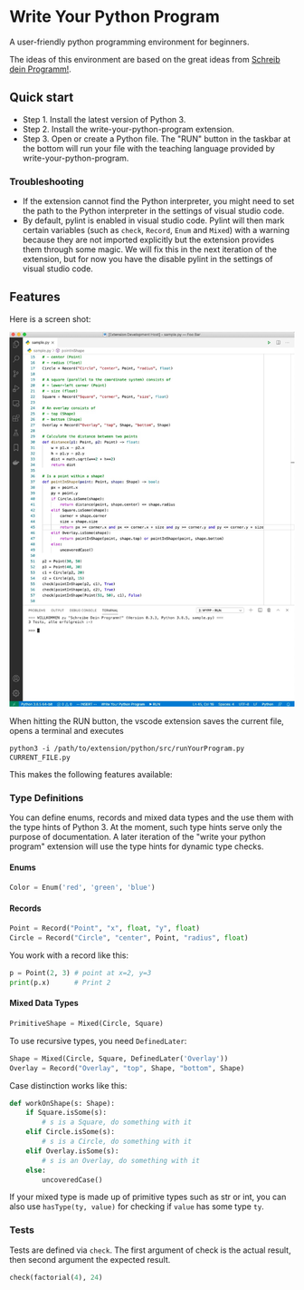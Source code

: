 # Write Your Python Program

A user-friendly python programming environment for beginners.

The ideas of this environment are based on the great ideas from
[Schreib dein Programm!](https://www.deinprogramm.de/sdp/).

## Quick start

* Step 1. Install the latest version of Python 3.
* Step 2. Install the write-your-python-program extension.
* Step 3. Open or create a Python file. The "RUN" button in the taskbar at the bottom will
  run your file with the teaching language provided by write-your-python-program.

### Troubleshooting

- If the extension cannot find the Python interpreter, you might need to set the path to the
  Python interpreter in the settings of visual studio code.
- By default, pylint is enabled in visual studio code. Pylint will then mark certain variables
  (such as `check`, `Record`, `Enum` and `Mixed`) with a warning because they are not imported explicitly but the extension provides them through some magic. We will fix this in the
  next iteration of the extension, but for now you have the disable pylint in the
  settings of visual studio code.

## Features

Here is a screen shot:

![Screenshot](screenshot.jpg)

When hitting the RUN button, the vscode extension saves the current file, opens
a terminal and executes

~~~
python3 -i /path/to/extension/python/src/runYourProgram.py CURRENT_FILE.py
~~~

This makes the following features available:

### Type Definitions

You can define enums, records and mixed data types and the use them with the type hints of
Python 3. At the moment, such type hints serve only the purpose of documentation. A later iteration
of the "write your python program" extension will use the type hints for dynamic
type checks.

#### Enums

~~~python
Color = Enum('red', 'green', 'blue')
~~~

#### Records

~~~python
Point = Record("Point", "x", float, "y", float)
Circle = Record("Circle", "center", Point, "radius", float)
~~~

You work with a record like this:

~~~python
p = Point(2, 3) # point at x=2, y=3
print(p.x)      # Print 2
~~~

#### Mixed Data Types

~~~python
PrimitiveShape = Mixed(Circle, Square)
~~~

To use recursive types, you need `DefinedLater`:

~~~python
Shape = Mixed(Circle, Square, DefinedLater('Overlay'))
Overlay = Record("Overlay", "top", Shape, "bottom", Shape)
~~~

Case distinction works like this:

~~~python
def workOnShape(s: Shape):
    if Square.isSome(s):
        # s is a Square, do something with it
    elif Circle.isSome(s):
        # s is a Circle, do something with it
    elif Overlay.isSome(s):
        # s is an Overlay, do something with it
    else:
        uncoveredCase()
~~~

If your mixed type is made up of primitive types such as str or int, you can also use
`hasType(ty, value)` for checking if `value` has some type `ty`.

### Tests

Tests are defined via `check`. The first argument of check is the actual result,
then second argument the expected result.

~~~python
check(factorial(4), 24)
~~~
